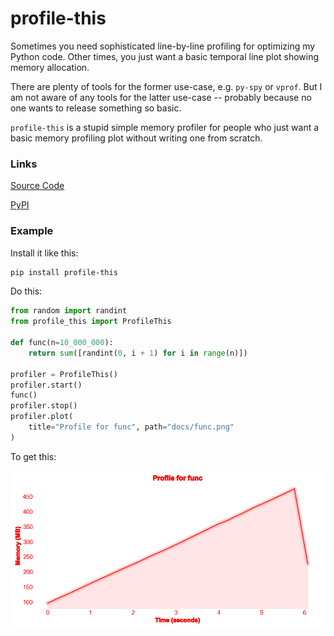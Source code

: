# profile-this

Sometimes you need sophisticated line-by-line profiling for optimizing my Python code. Other times, you just want a basic temporal line plot showing memory allocation.

There are plenty of tools for the former use-case, e.g. `py-spy` or `vprof`. But I am not aware of any tools for the latter use-case -- probably because no one wants to release something so basic.

`profile-this` is a stupid simple memory profiler for people who just want a basic memory profiling plot without writing one from scratch.

### Links

[Source Code](https://github.com/michaelthomasletts/profile-this)

[PyPI](https://pypi.org/project/profile-this/)

### Example

Install it like this:

```bash
pip install profile-this
```

Do this:

```python
from random import randint
from profile_this import ProfileThis

def func(n=10_000_000):
    return sum([randint(0, i + 1) for i in range(n)])

profiler = ProfileThis()
profiler.start()
func()
profiler.stop()
profiler.plot(
    title="Profile for func", path="docs/func.png"
)
```

To get this:

![func image](https://raw.githubusercontent.com/michaelthomasletts/profile-this/refs/heads/main/docs/func.png)